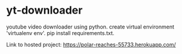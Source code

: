 # yt-downloader
youtube video downloader using python.
create virtual environment 'virtualenv env'.
pip install requirements.txt.


Link to hosted project:
https://polar-reaches-55733.herokuapp.com/

